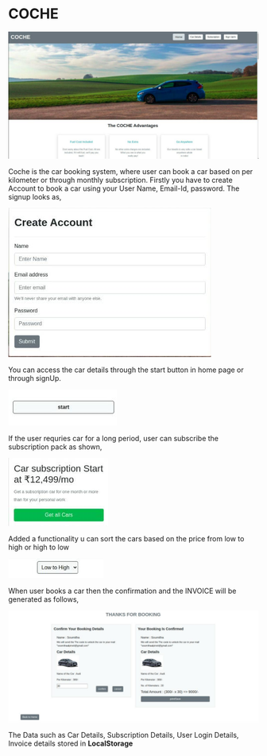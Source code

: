 # COCHE

<img src="resources/home.jpeg" />

Coche is the car booking system, where user can book a car based on per kilometer or through monthly subscription. Firstly you have to create Account to book a car using your User Name, Email-Id, password. The signup looks as,

<img src="resources/account.jpeg"/>

You can access the car details through the start button in home page or through signUp. 

<img src="resources/start.jpeg"/>

If the user requries car for a long period, user can subscribe the subscription pack as shown, 

<img src="resources/subscription.jpeg"/>

Added a functionality u can sort the cars based on the price from low to high or high to low

<img src="resources/sorting.jpeg"/>

When user books a car then the confirmation and the INVOICE will be generated as follows,

<img src="resources/invoice.jpeg"/>

The Data such as Car Details, Subscription Details, User Login Details, Invoice details stored in <b>LocalStorage<b>
